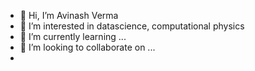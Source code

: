 - 👋 Hi, I’m Avinash Verma
- 👀 I’m interested in datascience, computational physics
- 🌱 I’m currently learning ...
- 💞️ I’m looking to collaborate on ...
-

<!---
avnsh9/avnsh9 is a ✨ special ✨ repository because its `README.md` (this file) appears on your GitHub profile.
You can click the Preview link to take a look at your changes.
--->
